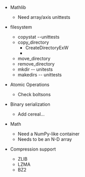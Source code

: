 - Mathlib
    - Need array/axis unittests

- filesystem
    - copystat --unittests
    - copy_directory
        - CreateDirectoryExW
        - 
    - move_directory
    - remove_directory
    - mkdir -- unitests
    - makedirs -- unittests

- Atomic Operations
    - Check boltsons

- Binary serialization
    - Add cereal...

- Math
    - Need a NumPy-like container
    - Needs to be an N-D array

- Compression support
    - ZLIB
    - LZMA
    - BZ2
